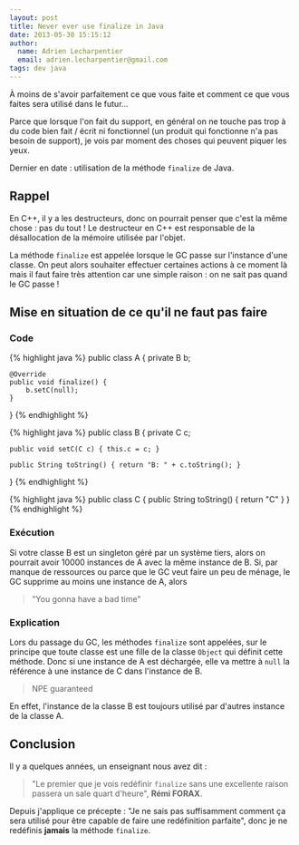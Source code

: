 ```yaml
---
layout: post
title: Never ever use finalize in Java
date: 2013-05-30 15:15:12
author:
  name: Adrien Lecharpentier
  email: adrien.lecharpentier@gmail.com
tags: dev java
---
```

À moins de s'avoir parfaitement ce que vous faite et comment ce que vous faites sera utilisé dans le futur...

Parce que lorsque l'on fait du support, en général on ne touche pas trop à du code bien fait / écrit ni fonctionnel (un produit qui fonctionne n'a pas besoin de support), je vois par moment des choses qui peuvent piquer les yeux.

Dernier en date : utilisation de la méthode `finalize` de Java.

## Rappel

En C++, il y a les destructeurs, donc on pourrait penser que c'est la même chose : pas du tout ! Le destructeur en C++ est responsable de la désallocation de la mémoire utilisée par l'objet.

La méthode `finalize` est appelée lorsque le GC passe sur l'instance d'une classe. On peut alors souhaiter effectuer certaines actions à ce moment là mais il faut faire très attention car une simple raison : on ne sait pas quand le GC passe !

## Mise en situation de ce qu'il ne faut pas faire

### Code

{% highlight java %}
public class A {
	private B b;
		
	@Override
	public void finalize() {
		b.setC(null);
	}
}
{% endhighlight %}

{% highlight java %}
public class B {
	private C c;
	
	public void setC(C c) { this.c = c; }
	
	public String toString() { return "B: " + c.toString(); }
}
{% endhighlight %}

{% highlight java %}
public class C {
	public String toString() { return "C" }
}
{% endhighlight %}

### Exécution

Si votre classe B est un singleton géré par un système tiers, alors on pourrait avoir 10000 instances de A avec la même instance de B. Si, par manque de ressources ou parce que le GC veut faire un peu de ménage, le GC supprime au moins une instance de A, alors 

> "You gonna have a bad time"

### Explication

Lors du passage du GC, les méthodes `finalize` sont appelées, sur le principe que toute classe est une fille de la classe `Object` qui définit cette méthode. Donc si une instance de A est déchargée, elle va mettre à `null` la référence à une instance de C dans l'instance de B.

> NPE guaranteed 

En effet, l'instance de la classe B est toujours utilisé par d'autres instance de la classe A. 

## Conclusion

Il y a quelques années, un enseignant nous avez dit :

> "Le premier que je vois redéfinir `finalize` sans une excellente raison passera un sale quart d'heure", __Rémi FORAX__.

Depuis j'applique ce précepte : "Je ne sais pas suffisamment comment ça sera utilisé pour être capable de faire une redéfinition parfaite", donc je ne redéfinis __jamais__ la méthode `finalize`.



